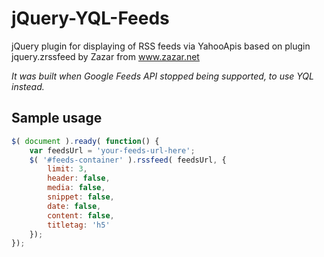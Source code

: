 # jQuery-YQL-Feeds
jQuery plugin for displaying of RSS feeds via YahooApis based on plugin jquery.zrssfeed by Zazar from www.zazar.net

_It was built when Google Feeds API stopped being supported, to use YQL instead._

## Sample usage

```javascript
$( document ).ready( function() {
    var feedsUrl = 'your-feeds-url-here';
    $( '#feeds-container' ).rssfeed( feedsUrl, {
        limit: 3,
        header: false,
        media: false,
        snippet: false,
        date: false,
        content: false,
        titletag: 'h5'
    });
});
```
